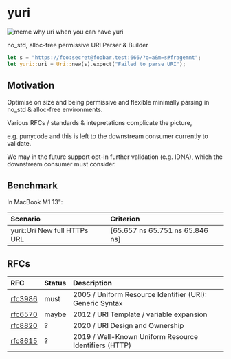 # yuri

![meme why uri when you can have yuri](https://cdn.jsdelivr.net/gh/yaws-rs/ytypes@main/yuri/assets/yuri-logo.jpg)

no_std, alloc-free permissive URI Parser & Builder

```rust
let s = "https://foo:secret@foobar.test:666/?q=a&m=s#fragemnt";
let yuri::uri = Uri::new(s).expect("Failed to parse URI");
```

## Motivation

Optimise on size and being permissive and flexible minimally parsing in no_std & alloc-free environments.

Various RFCs / standards & intepretations complicate the picture,

e.g. punycode and this is left to the downstream consumer currently to validate.

We may in the future support opt-in further validation (e.g. IDNA), which the downstream consumer must consider.

## Benchmark

In MacBook M1 13":

| Scenario                     | Criterion                       |
| :---                         | :---                            |
| yuri::Uri New full HTTPs URL | [65.657 ns 65.751 ns 65.846 ns] |

## RFCs

| RFC       | Status | Description |
| :---      | :---   | :---        |
| [rfc3986] | must   | 2005 / Uniform Resource Identifier (URI): Generic Syntax |
| [rfc6570] | maybe  | 2012 / URI Template / variable expansion                 |
| [rfc8820] | ?      | 2020 / URI Design and Ownership                          |
| [rfc8615] | ?      | 2019 / Well-Known Uniform Resource Identifiers (HTTP)    |

[rfc3986]: https://www.rfc-editor.org/rfc/rfc3986.html
[rfc6570]: https://www.rfc-editor.org/rfc/rfc6570.html
[rfc8820]: https://www.rfc-editor.org/rfc/rfc8820.html
[rfc8615]: https://www.rfc-editor.org/rfc/rfc8615.html
